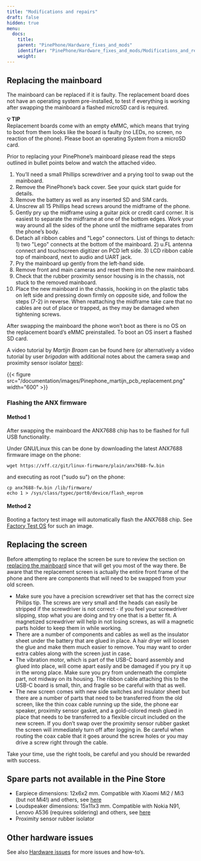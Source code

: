 ```yaml
---
title: "Modifications and repairs"
draft: false
hidden: true
menu:
  docs:
    title:
    parent: "PinePhone/Hardware_fixes_and_mods"
    identifier: "PinePhone/Hardware_fixes_and_mods/Modifications_and_repairs"
    weight: 
---
```


## Replacing the mainboard

The mainboard can be replaced if it is faulty. The replacement board does not have an operating system pre-installed, to test if everything is working after swapping the mainboard a flashed microSD card is required.

**💡 TIP**\
Replacement boards come with an empty eMMC, which means that trying to boot from them looks like the board is faulty (no LEDs, no screen, no reaction of the phone). Please boot an operating System from a microSD card.

Prior to replacing your PinePhone’s mainboard please read the steps outlined in bullet points below and watch the attached video.

1. You’ll need a small Phillips screwdriver and a prying tool to swap out the mainboard.
2. Remove the PinePhone’s back cover. See your quick start guide for details.
3. Remove the battery as well as any inserted SD and SIM cards.
4. Unscrew all 15 Phillips head screws around the midframe of the phone.
5. Gently pry up the midframe using a guitar pick or credit card corner. It is easiest to separate the midframe at one of the bottom edges. Work your way around all the sides of the phone until the midframe separates from the phone’s body.
6. Detach all ribbon cables and "Lego" connectors. List of things to detach: 1) two "Lego" connects at the bottom of the mainboard. 2) u.FL antenna connect and touchscreen digitizer on PCD left side. 3) LCD ribbon cable top of mainboard, next to audio and UART jack.
7. Pry the mainboard up gently from the left-hand side.
8. Remove front and main cameras and reset them into the new mainboard.
9. Check that the rubber proximity sensor housing is in the chassis, not stuck to the removed mainboard.
10. Place the new mainboard in the chassis, hooking in on the plastic tabs on left side and pressing down firmly on opposite side, and follow the steps (7-2) in reverse. When reattaching the midframe take care that no cables are out of place or trapped, as they may be damaged when tightening screws.

After swapping the mainboard the phone won’t boot as there is no OS on the replacement board’s eMMC preinstalled. To boot an OS insert a flashed SD card.

A video tutorial by _Martijn Braam_ can be found here (or alternatively a video tutorial by user _brigadan_ with additional notes about the camera swap and proximity sensor isolator [here](https://www.youtube.com/watch?v=J3AJEF7akkw)):

{{< figure src="/documentation/images/Pinephone_martijn_pcb_replacement.png" width="600" >}}

### Flashing the ANX firmware

#### Method 1

After swapping the mainboard the ANX7688 chip has to be flashed for full USB functionality.

Under GNU/Linux this can be done by downloading the latest ANX7688 firmware image on the phone:

    wget https://xff.cz/git/linux-firmware/plain/anx7688-fw.bin

and executing as root ("sudo su") on the phone:

    cp anx7688-fw.bin /lib/firmware/
    echo 1 > /sys/class/typec/port0/device/flash_eeprom

#### Method 2

Booting a factory test image will automatically flash the ANX7688 chip. See [Factory Test OS](/documentation/PinePhone/Software/Releases/#hardware_test_build) for such an image.

## Replacing the screen

Before attempting to replace the screen be sure to review the section on [replacing the mainboard](/documentation/PinePhone/Hardware_fixes_and_mods/Modifications_and_repairs/#replacing_the_mainboard) since that will get you most of the way there. Be aware that the replacement screen is actually the entire front frame of the phone and there are components that will need to be swapped from your old screen.

* Make sure you have a precision screwdriver set that has the correct size Philips tip. The screws are very small and the heads can easily be stripped if the screwdriver is not correct - if you feel your screwdriver slipping, stop what you are doing and try one that is a better fit. A magnetized screwdriver will help in not losing screws, as will a magnetic parts holder to keep them in while working.
* There are a number of components and cables as well as the insulator sheet under the battery that are glued in place. A hair dryer will loosen the glue and make them much easier to remove. You may want to order extra cables along with the screen just in case.
* The vibration motor, which is part of the USB-C board assembly and glued into place, will come apart easily and be damaged if you pry it up in the wrong place. Make sure you pry from underneath the complete part, not midway on its housing. The ribbon cable attaching this to the USB-C board is small, thin, and fragile so be careful with that as well.
* The new screen comes with new side switches and insulator sheet but there are a number of parts that need to be transferred from the old screen, like the thin coax cable running up the side, the phone ear speaker, proximity sensor gasket, and a gold-colored mesh glued in place that needs to be transferred to a flexible circuit included on the new screen. If you don’t swap over the proximity sensor rubber gasket the screen will immediately turn off after logging in. Be careful when routing the coax cable that it goes around the screw holes or you may drive a screw right through the cable.

Take your time, use the right tools, be careful and you should be rewarded with success.

## Spare parts not available in the Pine Store

* Earpiece dimensions: 12x6x2 mm. Compatible with Xiaomi Mi2 / Mi3 (but not Mi4!) and others, see [here](https://forum.pine64.org/showthread.php?tid=12046&pid=85698#pid85698)
* Loudspeaker dimensions: 15x11x3 mm. Compatible with Nokia N91, Lenovo A536 (requires soldering) and others, see [here](https://forum.pine64.org/showthread.php?tid=12046&pid=85698#pid85698)
* Proximity sensor rubber isolator

## Other hardware issues

See also [Hardware issues](/documentation/PinePhone/Hardware_fixes_and_mods/Hardware_issues) for more issues and how-to’s.
